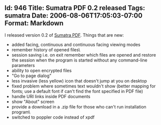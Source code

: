 Id: 946
Title: Sumatra PDF 0.2 released
Tags: sumatra
Date: 2006-08-06T17:05:03-07:00
Format: Markdown
--------------
I released version 0.2 of [Sumatra
PDF](https://www.sumatrapdfreader.org/free-pdf-reader.html). Things that are
new:

-   added facing, continuous and continuous facing viewing modes
-   remember history of opened files\
-   session saving i.e. on exit remember which files are opened and
    restore the session when the program is started without any
    command-line parameters
-   ability to open encrypted files
-   "Go to page dialog"
-   less invasive (less yellow) icon that doesn't jump at you on
    desktop
-   fixed problem where sometimes text wouldn't show (better mapping
    for fonts; use a default font if can't find the font specified in PDF file)
-   handle URI links inside PDF documents
-   show "About" screen
-   provide a download in a .zip file for those who can't run
    installation program\
-   switched to poppler code instead of xpdf


